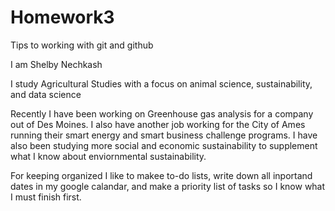 # Homework3
Tips to working with git and github

I am Shelby Nechkash

I study Agricultural Studies with a focus on animal science, sustainability, and data science

Recently I have been working on Greenhouse gas analysis for a company out of Des Moines. I also have another job working for the City of Ames running their smart energy and smart business challenge programs. I have also been studying more social and economic sustainability to supplement what I know about enviornmental sustainability. 

For keeping organized I like to makee to-do lists, write down all inportand dates in my google calandar, and make a priority list of tasks so I know what I must finish first. 
